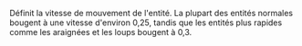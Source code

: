 Définit la vitesse de mouvement de l'entité.
La plupart des entités normales bougent à une vitesse d'environ 0,25, tandis que les entités plus rapides
comme les araignées et les loups bougent à 0,3.
